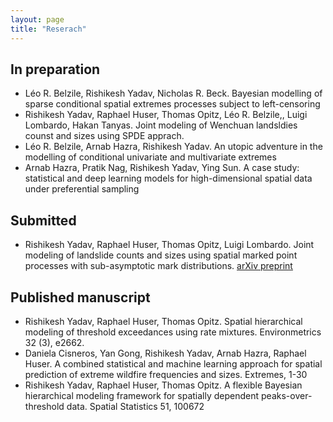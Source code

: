 ```yaml
--- 
layout: page
title: "Reserach"
---
```


## In preparation
- Léo R. Belzile, Rishikesh Yadav, Nicholas R. Beck. Bayesian modelling of sparse conditional spatial extremes processes subject to left-censoring
- Rishikesh Yadav, Raphael Huser, Thomas Opitz, Léo R. Belzile,, Luigi Lombardo, Hakan Tanyas. Joint modeling of Wenchuan landsldies counst and sizes using SPDE apprach.
- Léo R. Belzile, Arnab Hazra, Rishikesh Yadav. An utopic adventure in the modelling of conditional univariate and multivariate extremes
- Arnab Hazra, Pratik Nag, Rishikesh Yadav, Ying Sun. A case study: statistical and deep learning models for high-dimensional spatial data under preferential sampling

## Submitted 
- Rishikesh Yadav, Raphael Huser, Thomas Opitz, Luigi Lombardo. Joint modeling of landslide counts and sizes using spatial marked point processes with sub-asymptotic mark distributions. [arXiv preprint](arXiv:2205.09908)

## Published manuscript
- Rishikesh Yadav, Raphael Huser, Thomas Opitz. Spatial hierarchical modeling of threshold exceedances using rate mixtures. 
Environmetrics 32 (3), e2662. 
- Daniela Cisneros, Yan Gong, Rishikesh Yadav, Arnab Hazra, Raphael Huser. A combined statistical and machine learning approach for spatial prediction of extreme wildfire frequencies and sizes. Extremes, 1-30
- Rishikesh Yadav, Raphael Huser, Thomas Opitz. A flexible Bayesian hierarchical modeling framework for spatially dependent peaks-over-threshold data. Spatial Statistics 51, 100672



